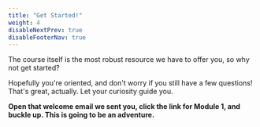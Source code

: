 ```yaml
---
title: "Get Started!"
weight: 4
disableNextPrev: true
disableFooterNav: true
---
```


The course itself is the most robust resource we have to offer you, so why not get started?

Hopefully you're oriented, and don't worry if you still have a few questions! That's great, actually. Let your curiosity guide you.

**Open that welcome email we sent you, click the link for Module 1, and buckle up. This is going to be an adventure.**
